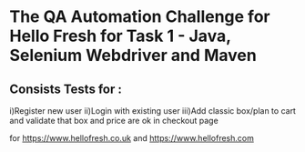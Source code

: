 # The QA Automation Challenge for Hello Fresh for Task 1 - Java, Selenium Webdriver and Maven

## Consists Tests for :
i)Register new user
ii)Login with existing user
iii)Add classic box/plan to cart and validate that box and price are ok in checkout page

for https://www.hellofresh.co.uk and https://www.hellofresh.com